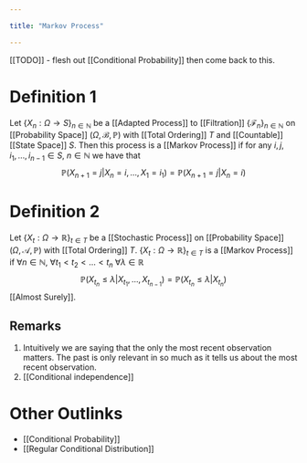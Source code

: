 ```yaml
---

title: "Markov Process"

---
```

[[TODO]] - flesh out [[Conditional Probability]] then come back to this.
# Definition 1
Let $\{X_{n} : \Omega \to S\}_{n \in \mathbb{N}}$ be a [[Adapted Process]] to [[Filtration]] $\{\mathcal{F}_{n}\}_{n \in \mathbb{N}}$ on [[Probability Space]] $(\Omega, \mathcal{B}, \mathbb{P})$ with [[Total Ordering]] $T$ and [[Countable]] [[State Space]] $S$. Then this process is a [[Markov Process]] if for any $i, j, i_{1}, \dots, i_{n-1} \in S$, $n \in \mathbb{N}$ we have that
$$\mathbb{P}(X_{n+1} = j | X_{n} = i, \dots, X_{1} = i_{1}) = \mathbb{P}(X_{n+1} = j | X_{n} = i)$$


# Definition 2
Let $\{X_{t}: \Omega \to \mathbb{R}\}_{t \in T}$ be a [[Stochastic Process]] on [[Probability Space]] $(\Omega, \mathcal{A}, \mathbb{P})$ with [[Total Ordering]] $T$. $\{X_{t}: \Omega \to \mathbb{R}\}_{t \in T}$ is a [[Markov Process]] if $\forall n \in \mathbb{N}$, $\forall t_{1} < t_{2} < \dots < t_{n}$ $\forall \lambda \in \mathbb{R}$
$$\mathbb{P}(X_{t_{n}} \leq \lambda | X_{t_{1}}, \dots, X_{t_{n-1}} ) = \mathbb{P}(X_{t_{n}} \leq \lambda | X_{t_{n}} )$$
[[Almost Surely]].

## Remarks
1. Intuitively we are saying that the only the most recent observation matters. The past is only relevant in so much as it tells us about the most recent observation.
2. [[Conditional independence]]

# Other Outlinks
- [[Conditional Probability]]
- [[Regular Conditional Distribution]]